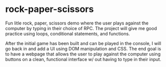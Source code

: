 # rock-paper-scissors

Fun litle rock, paper, scissors demo where the user plays against the computer by typing in their choice of RPC. The project will give me good practice using loops, conditional statements, and functions. 

After the initial game has been built and can be played in the console, I will go back in and add a UI using DOM manipulation and CSS. The end goal is to have a webpage that allows the user to play against the computer using buttons on a clean, functional interface w/ out having to type in their input. 